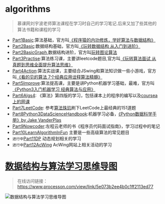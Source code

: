 # algorithms

> 慕课网刘宇波老师算法课程在学习时自己的学习笔记.后来又加了些其他的算法书籍和课程的学习

- [Part1Basic](Part1Basic):算法基础，官方叫[《程序猿的内功修炼，学好算法与数据结构》](https://coding.imooc.com/learn/list/71.html) 
- [Part2Basic](Part2Basic):数据结构基础，官方叫[《玩转数据结构 从入门到进阶》]( https://coding.imooc.com/class/207.html)
- [Part2BasicGraph](Part2BasicGraph),数据结构进阶，官方叫[玩转图论算法](https://coding.imooc.com/learn/list/370.html)
- [Part3Practise](Part3Practise):算法练习课，主要讲leetcode题目,官方叫[《玩转算法面试 从真题到思维全面提升算法思维》](https://coding.imooc.com/learn/list/82.html)
- [Part4Action](Part4Action):算法实战课，主要结合JSwing和算法知识做一些小游戏，官方叫[《看的见的算法 7个经典应用诠释算法精髓》](https://coding.imooc.com/learn/list/138.html)
- [Part5Improve](Part5Improve):算法提高课，主要是讲Python机器学习基础，最难，官方叫[《Python3入门机器学习 经典算法与应用》](https://coding.imooc.com/learn/list/169.html)
- [Part6Algs4](Part6Algs4): 《算法》第四版的学习，包括课本上的程序的编写以及[coursea上的网课](https://algs4.cs.princeton.edu/home/)
- [Part7LeetCode](Part7LeetCode): 参考[算法珠玑](https://legacy.gitbook.com/book/soulmachine/algorithm-essentials/details)刷下LeetCode上最经典的151道题
- [Part8Python3DataScienceHandbook](Part8Python3DataScienceHandbook):机器学习必备，[《Python数据科学手册》by Jake VanderPlas](https://github.com/jakevdp/PythonDataScienceHandbook)
- [Part9Nowcoder](https://www.nowcoder.com/ta/programmer-code-interview-guide):左程云老师的书《程序员代码面试指南》，学习过程中的笔记
- [Part10LearnAlgorithmInFun](https://item.jd.com/15217435879.html) 主要是一些高级算法的常见题目
- `进行中`[Part11DP](Part11DP) 动态规划相关的学习
- `进行中`[Part12AcWing](Part12AcWing) AcWing网站上相关活动的学习

# [数据结构与算法学习思维导图](https://www.processon.com/mindmap/5e070a12e4b0125e2924e136)
> 在线访问链接： https://www.processon.com/view/link/5e073b2ee4b0c1ff2113ed77

![数据结构与算法学习思维导图](http://assets.processon.com/chart_image/5e070a12e4b0125e2924e139.png)